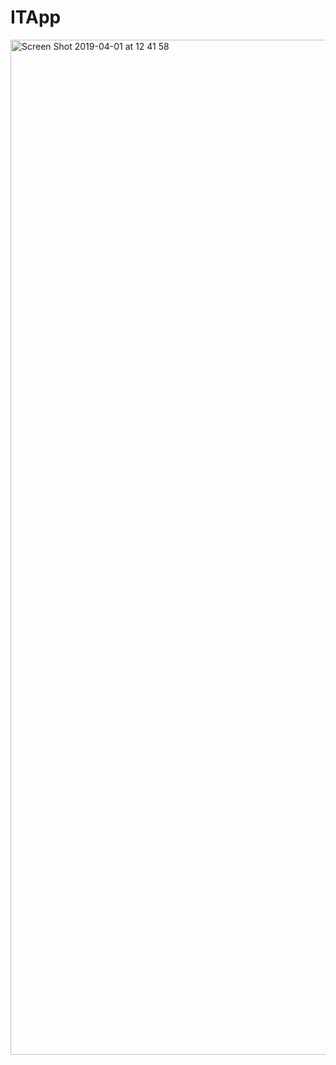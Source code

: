 # ITApp

<img width="1624" alt="Screen Shot 2019-04-01 at 12 41 58" src="https://user-images.githubusercontent.com/33228440/55319240-1f0b7300-547d-11e9-8ec4-b9c35ae70679.png">
